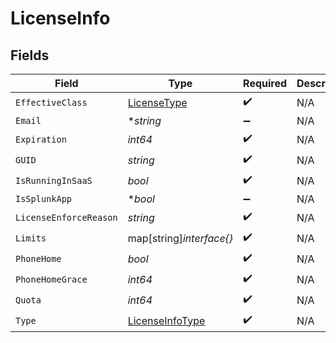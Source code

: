 # LicenseInfo


## Fields

| Field                                                     | Type                                                      | Required                                                  | Description                                               |
| --------------------------------------------------------- | --------------------------------------------------------- | --------------------------------------------------------- | --------------------------------------------------------- |
| `EffectiveClass`                                          | [LicenseType](../../models/shared/licensetype.md)         | :heavy_check_mark:                                        | N/A                                                       |
| `Email`                                                   | **string*                                                 | :heavy_minus_sign:                                        | N/A                                                       |
| `Expiration`                                              | *int64*                                                   | :heavy_check_mark:                                        | N/A                                                       |
| `GUID`                                                    | *string*                                                  | :heavy_check_mark:                                        | N/A                                                       |
| `IsRunningInSaaS`                                         | *bool*                                                    | :heavy_check_mark:                                        | N/A                                                       |
| `IsSplunkApp`                                             | **bool*                                                   | :heavy_minus_sign:                                        | N/A                                                       |
| `LicenseEnforceReason`                                    | *string*                                                  | :heavy_check_mark:                                        | N/A                                                       |
| `Limits`                                                  | map[string]*interface{}*                                  | :heavy_check_mark:                                        | N/A                                                       |
| `PhoneHome`                                               | *bool*                                                    | :heavy_check_mark:                                        | N/A                                                       |
| `PhoneHomeGrace`                                          | *int64*                                                   | :heavy_check_mark:                                        | N/A                                                       |
| `Quota`                                                   | *int64*                                                   | :heavy_check_mark:                                        | N/A                                                       |
| `Type`                                                    | [LicenseInfoType](../../models/shared/licenseinfotype.md) | :heavy_check_mark:                                        | N/A                                                       |